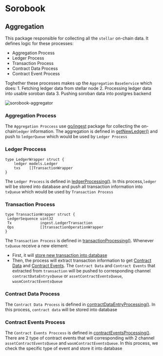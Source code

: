 # Sorobook

## Aggregation

This package responsible for collecting all the `stellar` on-chain data. It defines logic for these processes:

- Aggregation Process
- Ledger Process
- Transaction Process
- Contract Data Process
- Contract Event Process

Toghether these processes makes up the `Aggregation` `BaseService` which does:
    1. Fetching ledger data from stellar node
    2. Processing ledger data into usable soroban data
    3. Pushing soroban data into postgres backend

![sorobook-aggregator](https://hackmd.io/_uploads/Bynr9f8MC.jpg)

### Aggregation Process

The `Aggregation Proccess` use [go/ingest](https://github.com/stellar/go/tree/master/ingest) package for collecting the on-chain`ledger` information. The aggregation is defined in [getNewLedger()](https://github.com/decentrio/soro-book/blob/fad4719f4a7fd0cc8b0ce342b5faac9f6d2ad7ad/aggregation/ledger.go#L14) and push to `ledgerQueue` which would be used by `Ledger Process`

### Ledger Proccess

```go=
type LedgerWrapper struct {
    ledger models.Ledger
    txs    []TransactionWrapper
}
```

The `Ledger Process` is defined in [ledgerProcessing()](https://github.com/decentrio/soro-book/blob/fad4719f4a7fd0cc8b0ce342b5faac9f6d2ad7ad/aggregation/ledger.go#L79). In this process,`ledger`  will be stored into database and push all transaction information into `txQueue` which would be used by `Transaction Process`

### Transaction Process

```go=
type TransactionWrapper struct {
 LedgerSequence uint32
 Tx             ingest.LedgerTransaction
 Ops            []transactionOperationWrapper
}
```

The `Transaction Process` is defined in [transactionProcessing()](https://github.com/decentrio/soro-book/blob/fad4719f4a7fd0cc8b0ce342b5faac9f6d2ad7ad/aggregation/transactions.go#L17C24-L17C45). Whenever `txQueue` receive a new element:

- First, it will [store new transaction into database](https://github.com/decentrio/soro-book/blob/fad4719f4a7fd0cc8b0ce342b5faac9f6d2ad7ad/aggregation/transactions.go#L37-L41)
- Then, the process will extract transaction information to get [Contract Data](https://github.com/decentrio/soro-book/blob/fad4719f4a7fd0cc8b0ce342b5faac9f6d2ad7ad/aggregation/contract_data.go#L39) and [Contract Events](https://github.com/decentrio/soro-book/blob/fad4719f4a7fd0cc8b0ce342b5faac9f6d2ad7ad/aggregation/contract_events.go#L91). The `Contract Data` and `Contract Events` that extracted from `transaction` will be pushed to corresponding channel `contractDataEntrysQueue` or `assetContractEventsQueue`, `wasmContractEventsQueue`

### Contract Data Process

The `Contract Data Process` is defined in [contractDataEntryProcessing()](https://github.com/decentrio/soro-book/blob/fad4719f4a7fd0cc8b0ce342b5faac9f6d2ad7ad/aggregation/contract_data.go#L13). In this process, `contract data` will be stored into database

### Contract Events Process

The `Contract Events Proccess` is defined in [contractEventsProcessing()](https://github.com/decentrio/soro-book/blob/fad4719f4a7fd0cc8b0ce342b5faac9f6d2ad7ad/aggregation/contract_events.go#L35). There are 2 type of contract events that will corresponding with 2 channel `assetContractEventsQueue` and `wasmContractEventsQueue`. In this process, we check the specific type of event and store it into database
